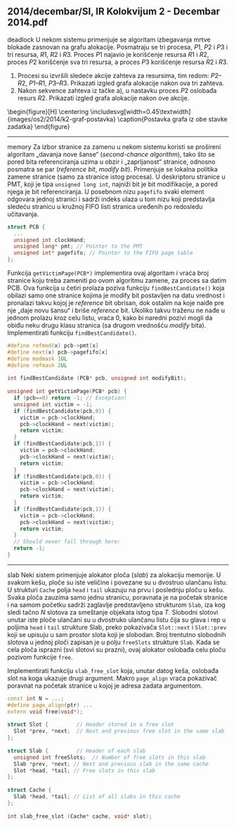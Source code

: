 2014/decembar/SI, IR Kolokvijum 2 - Decembar 2014.pdf
--------------------------------------------------------------------------------
deadlock
U  nekom  sistemu  primenjuje  se  algoritam  izbegavanja  mrtve  blokade  zasnovan  na  grafu alokacije.  Posmatraju  se  tri  procesa, $P1$,   $P2$  i   $P3$  i  tri  resursa,   $R1$,   $R2$  i   $R3$.  Proces $P1$ najavio  je  korišćenje  resursa $R1$  i $R2$,  proces $P2$  korišćenje  sva  tri  resursa,  a  proces $P3$ korišćenje resursa $R2$ i $R3$. 

1. Procesi su izvršili sledeće akcije zahteva za resursima, tim redom: $P2 – R2$, $P1 – R1$, $P3 – R3$. Prikazati izgled grafa alokacije nakon ova tri zahteva. 
2. Nakon sekvence zahteva iz tačke a), u nastavku proces $P2$ oslobađa resurs $R2$. Prikazati izgled grafa alokacije nakon ove akcije.  

\begin{figure}[H]
  \centering
  \includesvg[width=0.45\textwidth]{images/os2/2014/k2-graf-postavka}
  \caption{Postavka grafa iz obe stavke zadatka}
\end{figure}

--------------------------------------------------------------------------------
memory
Za  izbor  stranice  za  zamenu  u  nekom  sistemu  koristi  se prošireni algoritam „davanja nove šanse“  (*second-chance algorithm*),  tako  što se  pored  bita  referenciranja  uzima  u  obzir  i  „zaprljanost“  stranice,  odnosno  posmatra se  par  (*reference bit*,  *modify bit*). Primenjuje  se lokalna  politika  zamene  stranice  (samo  za  stranice  istog  procesa).  U  deskriptoru  stranice  u PMT,  koji  je  tipa `unsigned long int`, najniži bit je bit modifikacije, a pored njega je bit referenciranja.  U  posebnom  nizu `pagefifo` svaki element odgovara jednoj stranici i sadrži indeks  ulaza  u  tom  nizu  koji  predstavlja  sledeću  stranicu  u  kružnoj  FIFO  listi  stranica uređenih po redosledu učitavanja.
```cpp
struct PCB { 
  ... 
  unsigned int clockHand; 
  unsigned long* pmt; // Pointer to the PMT 
  unsigned int* pagefifo; // Pointer to the FIFO page table 
};
```
Funkcija `getVictimPage(PCB*)` implementira ovaj algoritam i vraća broj stranice koju treba zameniti po ovom algoritmu zamene, za proces sa datim PCB. Ova funkcija u četiri prolaza poziva  funkciju `findBestCandidate()` koja  obilazi  samo  one  stranice  kojima  je modify bit postavljen  na  datu  vrednost  i  pronalazi  takvu  kojoj  je *reference* bit  obrisan,  dok ostalim  na koje naiđe pre nje „daje novu šansu“ i briše *reference* bit. Ukoliko takvu traženu ne nađe u jednom prolazu kroz celu listu, vraća 0, kako bi naredni pozivi mogli da obiđu neku drugu klasu  stranica  (sa  drugom  vrednošću *modify* bita). Implementirati funkciju `findBestCandidate()`. 
```cpp
#define refmod(x) pcb->pmt[x] 
#define next(x) pcb->pagefifo[x] 
#define modmask 1UL 
#define refmask 2UL 
 
int findBestCandidate (PCB* pcb, unsigned int modifyBit); 
 
unsigned int getVictimPage(PCB* pcb) { 
  if (pcb==0) return -1; // Exception! 
  unsigned int victim = -1; 
  if (findBestCandidate(pcb,0)) { 
    victim = pcb->clockHand; 
    pcb->clockHand = next(victim); 
    return victim; 
  } 
  if (findBestCandidate(pcb,1)) { 
    victim = pcb->clockHand; 
    pcb->clockHand = next(victim); 
    return victim; 
  } 
  if (findBestCandidate(pcb,0)) { 
    victim = pcb->clockHand; 
    pcb->clockHand = next(victim); 
    return victim; 
  } 
  if (findBestCandidate(pcb,1)) { 
    victim = pcb->clockHand; 
    pcb->clockHand = next(victim); 
    return victim; 
  } 
  // Should never fall through here: 
  return -1; 
} 
```

--------------------------------------------------------------------------------
slab
Neki sistem primenjuje alokator ploča (*slab*) za alokaciju memorije. U svakom kešu, ploče su iste veličine i povezane su u dvostruo ulančanu listu.  U  strukturi `Cache` polja `head` i `tail` ukazuju  na  prvu  i  poslednju  ploču  u  kešu. Svaka  ploča  zauzima  samo  jednu  stranicu, poravnata je na početak stranice i na samom početku sadrži zaglavlje predstavljeno strukturom `Slab`, iza kog sledi tačno $N$ slotova za smeštanje objekata istog tipa $T$. Slobodni slotovi unutar iste ploče ulančani su u dvostruko ulančanu listu čija su glava i rep u poljima `head` i `tail` strukture Slab, preko pokazivača `Slot::next` i `Slot::prev` koji  se  upisuju  u  sam  prostor slota  koji  je  slobodan. Broj trentutno slobodnih slotova u jednoj ploči zapisan je u polju `freeSlots` strukture `Slab`. Kada se cela ploča isprazni (svi slotovi su prazni), ovaj alokator oslobađa celu ploču pozivom funkcije `free`. 

Implementirati  funkciju `slab_free_slot` koja,  unutar  datog  keša,  oslobađa  slot  na  koga ukazuje  drugi  argument.  Makro `page_align` vraća pokazivač poravnat na početak stranice u kojoj je adresa zadata argumentom. 
```cpp
const int N = ...; 
#define page_align(ptr) ... 
extern void free(void*); 
 
struct Slot {         // Header stored in a free slot 
  Slot *prev, *next;  // Next and previous free slot in the same slab 
}; 
 
struct Slab {         // Header of each slab 
  unsigned int freeSlots;  // Number of free slots in this slab 
  Slab *prev, *next; // Next and previous slab in the same cache 
  Slot *head, *tail; // Free slots in this slab 
}; 
 
struct Cache { 
  Slab *head, *tail; // List of all slabs in this cache 
}; 
 
int slab_free_slot (Cache* cache, void* slot); 
```
